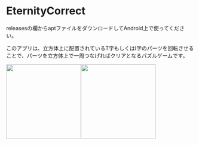 # EternityCorrect
releasesの欄からaptファイルをダウンロードしてAndroid上で使ってください。

このアプリは、立方体上に配置されているT字もしくはI字のパーツを回転させることで、パーツを立方体上で一周つなげればクリアとなるパズルゲームです。

<img src="https://user-images.githubusercontent.com/101711981/158586017-17ea9d3b-e2ff-4ec2-a8d5-e2b0807acdec.png" width="200" /><img src="https://user-images.githubusercontent.com/101711981/158586025-344c2ad7-dfab-4bac-a3a0-4269cfe78564.png" width="200" />
